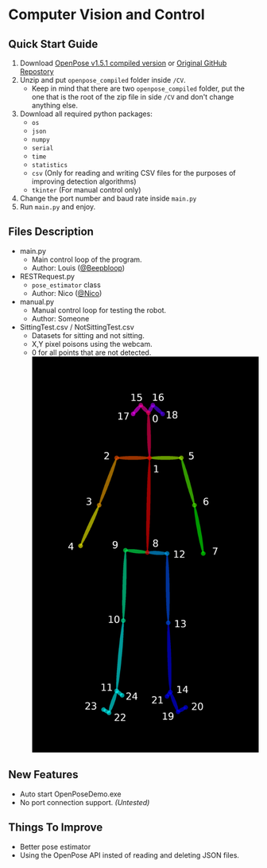 # Computer Vision and Control
## Quick Start Guide
1. Download [OpenPose v1.5.1 compiled version](https://github.com/CMU-Perceptual-Computing-Lab/openpose/releases/download/v1.5.1/openpose-1.5.1-binaries-win64-gpu-python-flir-3d_recommended.zip) or [Original GitHub Repostory](https://github.com/CMU-Perceptual-Computing-Lab/openpose/releases)
2. Unzip and put `openpose_compiled` folder inside `/CV`.  
   * Keep in mind that there are two ```openpose_compiled``` folder, put the one that is the root of the zip file in side `/CV` and don't change anything else.
3. Download all required python packages:
   * `os`
   * `json`
   * `numpy`
   * `serial`
   * `time`
   * `statistics`
   * `csv` (Only for reading and writing CSV files for the purposes of improving detection algorithms)
   * `tkinter` (For manual control only)
4. Change the port number and baud rate inside `main.py`
5. Run `main.py` and enjoy.

## Files Description
* main.py
  - Main control loop of the program.
  - Author: Louis ([@Beepbloop](https://github.com/Beepbloop))
* RESTRequest.py
  - ```pose_estimator``` class
  - Author: Nico ([@Nico](https://youtu.be/dQw4w9WgXcQ))
* manual.py
  - Manual control loop for testing the robot.
  - Author: Someone
* SittingTest.csv / NotSittingTest.csv
  - Datasets for sitting and not sitting.
  - X,Y pixel poisons using the webcam.
  - 0 for all points that are not detected.
  ![](https://raw.githubusercontent.com/CMU-Perceptual-Computing-Lab/openpose/master/doc/media/keypoints_pose_25.png)

## New Features
* Auto start OpenPoseDemo.exe
* No port connection support. *(Untested)*

## Things To Improve
* Better pose estimator
* Using the OpenPose API insted of reading and deleting JSON files.
